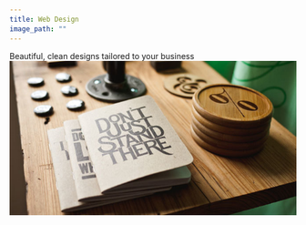 ```yaml
---
title: Web Design
image_path: ""
---
```


Beautiful, clean designs tailored to your business![](/uploads/versions/2---x----650-350x---.jpg)